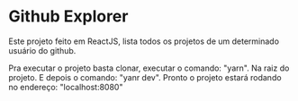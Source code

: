 # Github Explorer

Este projeto feito em ReactJS, lista todos os projetos de um determinado usuário do github.


Pra executar o projeto basta clonar, executar o comando: "yarn". Na raiz do projeto. E depois o comando: "yanr dev". Pronto o projeto estará rodando no endereço: "localhost:8080"
